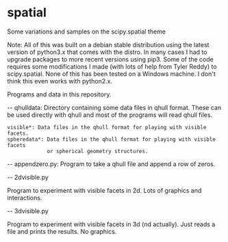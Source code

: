# spatial
Some variations and samples on the scipy.spatial theme

Note: All of this was built on a debian stable distribution using the
latest version of python3.x that comes with the distro.  In many cases
I had to upgrade packages to more recent versions using pip3.  Some of
the code requires some modifications I made (with lots of help from
Tyler Reddy) to scipy.spatial.  None of this has been tested on a
Windows machine.  I don't think this even works with python2.x.

Programs and data in this repository.

-- qhulldata: Directory containing some data files in qhull format.  These can
   be used directly with qhull and most of the programs will read qhull files.
  
    visible*: Data files in the qhull format for playing with visible facets.
    spheredata*: Data files in the qhull format for playing with visible facets
                 or spherical geometry structures.

-- appendzero.py: Program to take a qhull file and append a row of zeros.

-- 2dvisible.py

  Program to experiment with visible facets in 2d.  Lots of graphics and interactions.

-- 3dvisible.py

  Program to experiment with visible facets in 3d (nd actually).  Just reads a file
  and prints the results.  No graphics.

